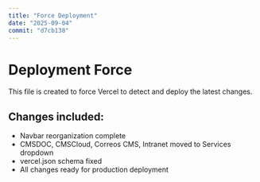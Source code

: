 ```yaml
---
title: "Force Deployment"
date: "2025-09-04"
commit: "d7cb138"
---
```


# Deployment Force

This file is created to force Vercel to detect and deploy the latest changes.

## Changes included:
- Navbar reorganization complete
- CMSDOC, CMSCloud, Correos CMS, Intranet moved to Services dropdown
- vercel.json schema fixed
- All changes ready for production deployment

